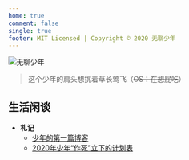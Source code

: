 ```yaml
---
home: true
comment: false
single: true
footer: MIT Licensed | Copyright © 2020 无聊少年
---
```

![无聊少年](http://media.zenghr.cn/logo.png)

> 这个少年的肩头想挑着草长莺飞（~~OS：在想屁吃~~）

## 生活闲谈
- **札记**
  - [少年的第一篇博客](http://blog.zenghr.cn/passages/2020-01-18-first-blog)
  - [2020年少年“作死”立下的计划表](http://blog.zenghr.cn)

